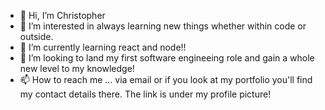 - 👋 Hi, I’m Christopher
- 👀 I’m interested in always learning new things whether within code or outside. 
- 🌱 I’m currently learning react and node!!
- 💞️ I’m looking to land my first software engineeing role and gain a whole new level to my knowledge!
- 📫 How to reach me ... via email or if you look at my portfolio you'll find my contact details there. The link is under my profile picture!

<!---
CodingOdysseyOrginal/CodingOdysseyOrginal is a ✨ special ✨ repository because its `README.md` (this file) appears on your GitHub profile.
You can click the Preview link to take a look at your changes.
--->
